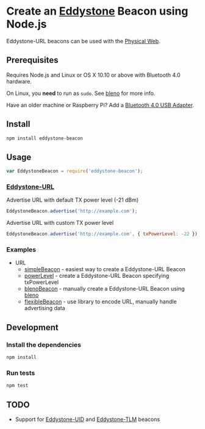 # Create an [Eddystone](https://github.com/google/eddystone) Beacon using Node.js

Eddystone-URL beacons can be used with the [Physical Web](http://google.github.io/physical-web/).

## Prerequisites

Requires Node.js and Linux or OS X 10.10 or above with Bluetooth 4.0 hardware.

On Linux, you __need__ to run as ```sudo```. See [bleno](https://github.com/sandeepmistry/bleno#running-on-linux) for more info.

Have an older machine or Raspberry Pi? Add a [Bluetooth 4.0 USB Adapter](http://www.adafruit.com/products/1327).

## Install

```sh
npm install eddystone-beacon
```

## Usage

```javascript
var EddystoneBeacon = require('eddystone-beacon');
```

### [Eddystone-URL](https://github.com/google/eddystone/tree/master/eddystone-url)

Advertise URL with default TX power level (-21 dBm)

```javascript
EddystoneBeacon.advertise('http://example.com');
```

Advertise URL with custom TX power level

```javascript
EddystoneBeacon.advertise('http://example.com', { txPowerLevel: -22 });
```

### Examples

 * URL
   * [simpleBeacon](examples/url/simpleBeacon.js) - easiest way to create a Eddystone-URL Beacon
   * [powerLevel](examples/url/powerLevel.js) - create a Eddystone-URL Beacon specifying txPowerLevel
   * [blenoBeacon](examples/url/blenoBeacon.js) - manually create a Eddystone-URL Beacon using [bleno](https://github.com/sandeepmistry/bleno)
   * [flexibleBeacon](examples/url/flexibleBeacon.js) - use library to encode URL, manually handle advertising data

## Development

### Install the dependencies

```sh
npm install
```

### Run tests

```sh
npm test
```

## TODO

 * Support for [Eddystone-UID](https://github.com/google/eddystone/tree/master/eddystone-uid) and [Eddystone-TLM](https://github.com/google/eddystone/tree/master/eddystone-tlm) beacons
